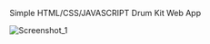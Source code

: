 Simple HTML/CSS/JAVASCRIPT Drum Kit Web App

![Screenshot_1](https://user-images.githubusercontent.com/45516925/137600250-9d7c55fe-248e-4e19-8ee6-66a3686c3387.png)
